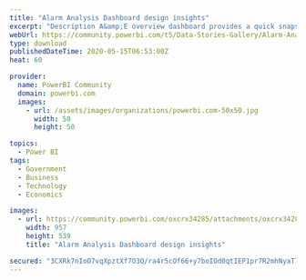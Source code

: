 ```yaml
---
title: "Alarm Analysis Dashboard design insights"
excerpt: "Description A&amp;E overview dashboard provides a quick snapshot of all relevant data with a process-control-engineer-centric view. It offers detailed"
webUrl: https://community.powerbi.com/t5/Data-Stories-Gallery/Alarm-Analysis-Dashboard-design-insights/m-p/1091669
type: download
publishedDateTime: 2020-05-15T06:53:00Z
heat: 60

provider:
  name: PowerBI Community
  domain: powerbi.com
  images:
    - url: /assets/images/organizations/powerbi.com-50x50.jpg
      width: 50
      height: 50

topics:
  - Power BI
tags:
  - Government
  - Business
  - Technology
  - Economics

images:
  - url: https://community.powerbi.com/oxcrx34285/attachments/oxcrx34285/DataStoriesGallery/3952/1/AA%20dashboard%20insights%20-%20thumbnail.PNG
    width: 957
    height: 539
    title: "Alarm Analysis Dashboard design insights"

secured: "3CXRk7nIoO7vqXpztXf7O3Q/ra4r5cOf66+y7boIOd0qtIEP1pr7R2mhNyaTlvs7INe8BTHXO/z/jfHzqEnoPMRraP5/mxD6i3HajMI1QiSk5QQ2sdpTMVJCl7dZl4QiNCvx6EEI402gFgdBS+9xxrao/9jOGYN2/iatpgVFwAcx+lffPyjgQlIzYT8QMLVdhLzUQWOjO56ddr2a3sogQmjEhADTbQT8XLz484HbsR2LEtE/neb2T9e/LTGgsTrO7e1vI/A96ur2VEmOHJ2COiCEE02qwxJYh2O7aS4bAuIJD8YrVaFvLo81tBIokCgsof7YMBnbLvxJ1/qjC/I61gWaxTuq9YpKqdUFmk0Pqa9QpE3/qjL1dK3wxCVdevy8;nQB0/xptmaBlTbjF0aZAVw=="
---
```


